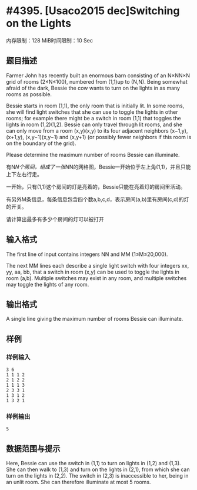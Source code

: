 # #4395. [Usaco2015 dec]Switching on the Lights

内存限制：128 MiB时间限制：10 Sec

## 题目描述

Farmer John has recently built an enormous barn consisting of an N&times;NN&times;N grid of rooms (2&le;N&le;100), numbered from (1,1)up to (N,N). Being somewhat afraid of the dark, Bessie the cow wants to turn on the lights in as many rooms as possible.

Bessie starts in room (1,1), the only room that is initially lit. In some rooms, she will find light switches that she can use to toggle the lights in other rooms; for example there might be a switch in room (1,1) that toggles the lights in room (1,2)(1,2). Bessie can only travel through lit rooms, and she can only move from a room (x,y)(x,y) to its four adjacent neighbors (x&minus;1,y), (x+1,y), (x,y&minus;1)(x,y&minus;1) and (x,y+1) (or possibly fewer neighbors if this room is on the boundary of the grid).

Please determine the maximum number of rooms Bessie can illuminate.

有N*N个房间，组成了一张N*N的网格图，Bessie一开始位于左上角(1,1)，并且只能上下左右行走。

一开始，只有(1,1)这个房间的灯是亮着的，Bessie只能在亮着灯的房间里活动。

有另外M条信息，每条信息包含四个数a,b,c,d，表示房间(a,b)里有房间(c,d)的灯的开关。

请计算出最多有多少个房间的灯可以被打开

## 输入格式

The first line of input contains integers NN and MM (1&le;M&le;20,000).

The  next MM lines each describe a single light switch with four integers  xx, yy, aa, bb, that a switch in room (x,y) can be used to toggle the  lights in room (a,b). Multiple switches may exist in any room, and  multiple switches may toggle the lights of any room.

## 输出格式

A single line giving the maximum number of rooms Bessie can illuminate.

## 样例

### 样例输入

    
    3 6
    1 1 1 2
    2 1 2 2
    1 1 1 3
    2 3 3 1
    1 3 1 2
    1 3 2 1
    

### 样例输出

    
    5
    

## 数据范围与提示

Here, Bessie can use the switch in (1,1) to turn on lights in (1,2) and (1,3). She can then walk to (1,3) and turn on the lights in (2,1), from which she can turn on the lights in (2,2). The switch in (2,3) is inaccessible to her, being in an unlit room. She can therefore illuminate at most 5 rooms.
